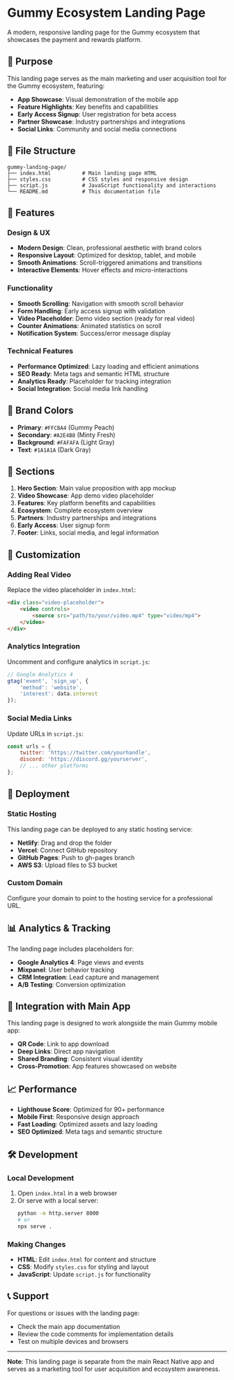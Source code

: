 # Gummy Ecosystem Landing Page

A modern, responsive landing page for the Gummy ecosystem that showcases the payment and rewards platform.

## 🎯 Purpose

This landing page serves as the main marketing and user acquisition tool for the Gummy ecosystem, featuring:

- **App Showcase**: Visual demonstration of the mobile app
- **Feature Highlights**: Key benefits and capabilities
- **Early Access Signup**: User registration for beta access
- **Partner Showcase**: Industry partnerships and integrations
- **Social Links**: Community and social media connections

## 📁 File Structure

```
gummy-landing-page/
├── index.html          # Main landing page HTML
├── styles.css          # CSS styles and responsive design
├── script.js           # JavaScript functionality and interactions
└── README.md           # This documentation file
```

## 🚀 Features

### Design & UX
- **Modern Design**: Clean, professional aesthetic with brand colors
- **Responsive Layout**: Optimized for desktop, tablet, and mobile
- **Smooth Animations**: Scroll-triggered animations and transitions
- **Interactive Elements**: Hover effects and micro-interactions

### Functionality
- **Smooth Scrolling**: Navigation with smooth scroll behavior
- **Form Handling**: Early access signup with validation
- **Video Placeholder**: Demo video section (ready for real video)
- **Counter Animations**: Animated statistics on scroll
- **Notification System**: Success/error message display

### Technical Features
- **Performance Optimized**: Lazy loading and efficient animations
- **SEO Ready**: Meta tags and semantic HTML structure
- **Analytics Ready**: Placeholder for tracking integration
- **Social Integration**: Social media link handling

## 🎨 Brand Colors

- **Primary**: `#FFCBA4` (Gummy Peach)
- **Secondary**: `#A2E4B8` (Minty Fresh)
- **Background**: `#FAFAFA` (Light Gray)
- **Text**: `#1A1A1A` (Dark Gray)

## 📱 Sections

1. **Hero Section**: Main value proposition with app mockup
2. **Video Showcase**: App demo video placeholder
3. **Features**: Key platform benefits and capabilities
4. **Ecosystem**: Complete ecosystem overview
5. **Partners**: Industry partnerships and integrations
6. **Early Access**: User signup form
7. **Footer**: Links, social media, and legal information

## 🔧 Customization

### Adding Real Video
Replace the video placeholder in `index.html`:
```html
<div class="video-placeholder">
    <video controls>
        <source src="path/to/your/video.mp4" type="video/mp4">
    </video>
</div>
```

### Analytics Integration
Uncomment and configure analytics in `script.js`:
```javascript
// Google Analytics 4
gtag('event', 'sign_up', {
    'method': 'website',
    'interest': data.interest
});
```

### Social Media Links
Update URLs in `script.js`:
```javascript
const urls = {
    twitter: 'https://twitter.com/yourhandle',
    discord: 'https://discord.gg/yourserver',
    // ... other platforms
};
```

## 🚀 Deployment

### Static Hosting
This landing page can be deployed to any static hosting service:

- **Netlify**: Drag and drop the folder
- **Vercel**: Connect GitHub repository
- **GitHub Pages**: Push to gh-pages branch
- **AWS S3**: Upload files to S3 bucket

### Custom Domain
Configure your domain to point to the hosting service for a professional URL.

## 📊 Analytics & Tracking

The landing page includes placeholders for:
- **Google Analytics 4**: Page views and events
- **Mixpanel**: User behavior tracking
- **CRM Integration**: Lead capture and management
- **A/B Testing**: Conversion optimization

## 🔗 Integration with Main App

This landing page is designed to work alongside the main Gummy mobile app:
- **QR Code**: Link to app download
- **Deep Links**: Direct app navigation
- **Shared Branding**: Consistent visual identity
- **Cross-Promotion**: App features showcased on website

## 📈 Performance

- **Lighthouse Score**: Optimized for 90+ performance
- **Mobile First**: Responsive design approach
- **Fast Loading**: Optimized assets and lazy loading
- **SEO Optimized**: Meta tags and semantic structure

## 🛠️ Development

### Local Development
1. Open `index.html` in a web browser
2. Or serve with a local server:
   ```bash
   python -m http.server 8000
   # or
   npx serve .
   ```

### Making Changes
- **HTML**: Edit `index.html` for content and structure
- **CSS**: Modify `styles.css` for styling and layout
- **JavaScript**: Update `script.js` for functionality

## 📞 Support

For questions or issues with the landing page:
- Check the main app documentation
- Review the code comments for implementation details
- Test on multiple devices and browsers

---

**Note**: This landing page is separate from the main React Native app and serves as a marketing tool for user acquisition and ecosystem awareness.
